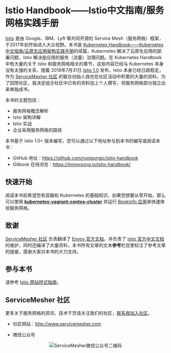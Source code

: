 # Istio Handbook——Istio中文指南/服务网格实践手册

[Istio](https://istio.io/zh) 是由 Google、IBM、Lyft 等共同开源的 Service Mesh（服务网格）框架，于2017年初开始进入大众视野。本书是 [Kubernetes Handbook——Kubernetes中文指南/云原生应用架构实践手册](https://github.com/rootsongjc/kubernetes-handbook)的续篇，Kubernetes 解决了云原生应用的部署问题，Istio 解决是应用的服务（流量）治理问题。在 Kubernetes Handbook 中有大量的关于 Istio 和服务网格相关的章节，这些内容已经与 Kubernetes 本身没有太强的关系，随着 2018年7月31日 [Istio 1.0](https://istio.io/zh/blog/2018/announcing-1.0/) 发布，Istio 本身已经日趋稳定，作为 [ServiceMesher 社区](http://www.servicemesher.com) 的联合创始人我也在社区活动中积累的大量的资料，为了回馈社区，我决定组合社区中已有的资料加上个人撰写，将服务网格部分独立出来单独成书。

本书的主题包括：

- 服务网格概念解析
- Istio 架构详解
- Istio 实战
- 企业采用服务网格的路径

本书基于 Istio 1.0+ 版本编写，您可以通过以下地址参与到本书的编写或阅读本书：

- GitHub 地址：https://github.com/rootsongjc/istio-handbook
- Gitbook 在线浏览：https://jimmysong.io/istio-handbook/

## 快速开始

阅读本书前希望您有容器和 Kubernetes 的基础知识，如果您想要从零开始，那么可以使用 [**kubernetes-vagrant-centos-cluster**](https://github.com/rootsongjc/kubernetes-vagrant-centos-cluster) 并运行 [Bookinfo 应用](https://istio.io/zh/docs/examples/bookinfo/)来快速体验服务网格。

## 致谢

[ServiceMesher 社区](http://www.servicemesher.com) 负责翻译了 [Envoy 官方文档](http://www.servicemesher.com/envoy/)，并负责了 [Istio 官方中文文档](https://istio.io/zh)的维护，同时还编译了大量资料，本书所有文章的文末**参考**栏目里标注了参考文章的链接，感谢大家对本书的大力支持。

## 参与本书

请参考 [Istio 网站样式指南](https://istio.io/zh/about/contribute/style-guide/)。

## ServiceMesher 社区

更多关于服务网格的资讯、技术干货请关注我们的社区，[联系我加入社区](http://www.servicemesher.com/contact/)。

- 社区网站：http://www.servicemesher.com

- 微信公众号

<p align="center">
  <img src="https://ws1.sinaimg.cn/large/00704eQkgy1fshv989hhqj309k09k0t6.jpg" alt="ServiceMesher微信公众号二维码"/>
</p>